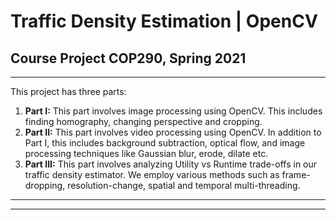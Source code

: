 # Traffic Density Estimation | OpenCV

## Course Project COP290, Spring 2021

---

This project has three parts:

1. **Part I:** This part involves image processing using OpenCV. This includes finding homography, changing perspective and cropping. 
2. **Part II:** This part involves video processing using OpenCV. In addition to Part I, this includes background subtraction, optical flow, and image processing techniques like Gaussian blur, erode, dilate etc. 
3. **Part III:** This part involves analyzing Utility vs Runtime trade-offs in our traffic density estimator. We employ various methods such as frame-dropping, resolution-change, spatial and temporal multi-threading.
---
---
